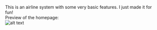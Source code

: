 This is an airline system with some very basic features. I just made it for fun!<br/>
Preview of the homepage:<br/>
![alt text]([http://url/to/img.png](https://raw.githubusercontent.com/suvanjanprasai/nepaair/refs/heads/main/preview/admin.jpeg))
